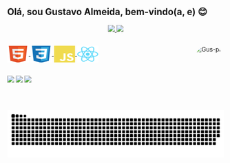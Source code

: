 ## Olá, sou Gustavo Almeida, bem-vindo(a, e) 😊

<div align="center">
  <a href="https://github.com/12Gustavo21">
  <img height="170em" src="https://github-readme-stats.vercel.app/api?username=12Gustavo21&show_icons=true&theme=codeSTACKr&include_all_commits=true&count_private=true"/>
  <img height="170em" src="https://github-readme-stats.vercel.app/api/top-langs/?username=12Gustavo21&layout=compact&langs_count=7&theme=codeSTACKr"/>
</div>

##

<img align="center" alt="Gus-HTML" height="40" width="50" src="https://raw.githubusercontent.com/devicons/devicon/master/icons/html5/html5-original.svg">
<img align="center" alt="Gus-CSS" height="40" width="50" src="https://raw.githubusercontent.com/devicons/devicon/master/icons/css3/css3-original.svg">
<img align="center" alt="Gus-Js" height="40" width="50" src="https://raw.githubusercontent.com/devicons/devicon/master/icons/javascript/javascript-plain.svg">
<img align="center" alt="Gus-React" height="40" width="50" src="https://raw.githubusercontent.com/devicons/devicon/master/icons/react/react-original.svg">
<img align="right" alt="Gus-pic" height="150" style="border-radius:50px;" src="https://cdn.discordapp.com/attachments/1000858323026989078/1000858520243142777/my.png?width=676&height=676">

##
 
<div> 
  <a href="https://instagram.com/gustavo_almeida092" target="_blank"><img src="https://img.shields.io/badge/-Instagram-%23E4405F?style=for-the-badge&logo=instagram&logoColor=white" target="_blank"></a>
  <a href = "mailto:gustavo927318@gmail.com"><img src="https://img.shields.io/badge/-Gmail-%23333?style=for-the-badge&logo=gmail&logoColor=white" target="_blank"></a>
  <a href="https://www.linkedin.com/in/gustavo-almeida-421044246" target="_blank"><img src="https://img.shields.io/badge/-LinkedIn-%230077B5?style=for-the-badge&logo=linkedin&logoColor=white" target="_blank"></a> 
 
  ![Snake animation](https://github.com/12Gustavo21/12Gustavo21/blob/output/github-contribution-grid-snake.svg)
 
</div>
